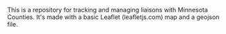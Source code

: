 This is a repository for tracking and managing liaisons with Minnesota Counties. It's made with a basic Leaflet (leafletjs.com) map and a geojson file.
